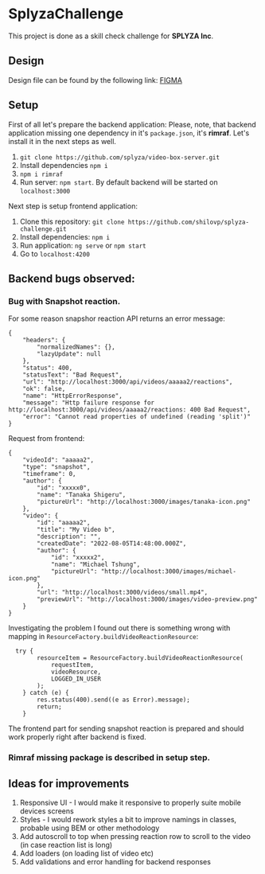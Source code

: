 # SplyzaChallenge

This project is done as a skill check challenge for **SPLYZA Inc**. 

## Design

Design file can be found by the following link: [FIGMA](https://www.figma.com/file/rl0Uj2w5GWfDBWxGsDkdWJ/DC%E2%9C%85-WEB-CHALLENGE-(design)?type=design&node-id=0-1&mode=design&t=kD8PaBxfLw7mxR36-0)

## Setup

First of all let's prepare the backend application:
Please, note, that backend application missing one dependency in it's `package.json`, it's **rimraf**. Let's install it in the next steps as well.

1. `git clone https://github.com/splyza/video-box-server.git`
2. Install dependencies `npm i`
3. `npm i rimraf`
4. Run server: `npm start`. By default backend will be started on `localhost:3000`

Next step is setup frontend application:

1. Clone this repository: `git clone https://github.com/shilovp/splyza-challenge.git`
2. Install dependencies: `npm i`
3. Run application: `ng serve` or `npm start`
4. Go to `localhost:4200`

## Backend bugs observed:

### Bug with Snapshot reaction. 

For some reason snapshor reaction API returns an error message: 

```
{
    "headers": {
        "normalizedNames": {},
        "lazyUpdate": null
    },
    "status": 400,
    "statusText": "Bad Request",
    "url": "http://localhost:3000/api/videos/aaaaa2/reactions",
    "ok": false,
    "name": "HttpErrorResponse",
    "message": "Http failure response for http://localhost:3000/api/videos/aaaaa2/reactions: 400 Bad Request",
    "error": "Cannot read properties of undefined (reading 'split')"
}

```

Request from frontend:

```
{
    "videoId": "aaaaa2",
    "type": "snapshot",
    "timeframe": 0,
    "author": {
        "id": "xxxxx0",
        "name": "Tanaka Shigeru",
        "pictureUrl": "http://localhost:3000/images/tanaka-icon.png"
    },
    "video": {
        "id": "aaaaa2",
        "title": "My Video b",
        "description": "",
        "createdDate": "2022-08-05T14:48:00.000Z",
        "author": {
            "id": "xxxxx2",
            "name": "Michael Tshung",
            "pictureUrl": "http://localhost:3000/images/michael-icon.png"
        },
        "url": "http://localhost:3000/videos/small.mp4",
        "previewUrl": "http://localhost:3000/images/video-preview.png"
    }
}
```

Investigating the problem I found out there is something wrong with mapping in `ResourceFactory.buildVideoReactionResource`: 

```
  try {
        resourceItem = ResourceFactory.buildVideoReactionResource(
            requestItem,
            videoResource,
            LOGGED_IN_USER
        );
    } catch (e) {
        res.status(400).send((e as Error).message);
        return;
    }
```

The frontend part for sending snapshot reaction is prepared and should work properly right after backend is fixed.

### Rimraf missing package is described in setup step.

## Ideas for improvements

1. Responsive UI - I would make it responsive to properly suite mobile devices screens
2. Styles - I would rework styles a bit to improve namings in classes, probable using BEM or other methodology
3. Add autoscroll to top when pressing reaction row to scroll to the video (in case reaction list is long)
4. Add loaders (on loading list of video etc)
5. Add validations and error handling for backend responses
